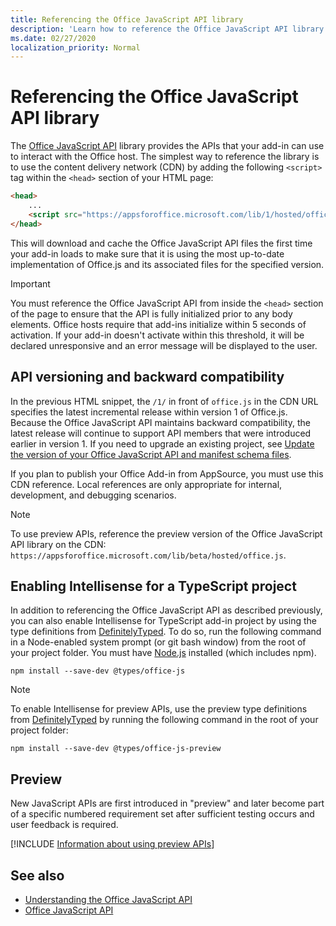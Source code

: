 ```yaml
---
title: Referencing the Office JavaScript API library
description: 'Learn how to reference the Office JavaScript API library and type definitions in your add-in.'
ms.date: 02/27/2020
localization_priority: Normal
---
```


# Referencing the Office JavaScript API library

The [Office JavaScript API](../reference/javascript-api-for-office.md) library provides the APIs that your add-in can use to interact with the Office host. The simplest way to reference the library is to use the content delivery network (CDN) by adding the following `<script>` tag within the `<head>` section of your HTML page:  

```html
<head>
    ...
    <script src="https://appsforoffice.microsoft.com/lib/1/hosted/office.js" type="text/javascript"></script>
</head>
```

This will download and cache the Office JavaScript API files the first time your add-in loads to make sure that it is using the most up-to-date implementation of Office.js and its associated files for the specified version.

> [!IMPORTANT]
> You must reference the Office JavaScript API from inside the `<head>` section of the page to ensure that the API is fully initialized prior to any body elements. Office hosts require that add-ins initialize within 5 seconds of activation. If your add-in doesn't activate within this threshold, it will be declared unresponsive and an error message will be displayed to the user.

## API versioning and backward compatibility

In the previous HTML snippet, the `/1/` in front of `office.js` in the CDN URL specifies the latest incremental release within version 1 of Office.js. Because the Office JavaScript API maintains backward compatibility, the latest release will continue to support API members that were introduced earlier in version 1. If you need to upgrade an existing project, see [Update the version of your Office JavaScript API and manifest schema files](update-your-javascript-api-for-office-and-manifest-schema-version.md). 

If you plan to publish your Office Add-in from AppSource, you must use this CDN reference. Local references are only appropriate for internal, development, and debugging scenarios.

> [!NOTE]
> To use preview APIs, reference the preview version of the Office JavaScript API library on the CDN: `https://appsforoffice.microsoft.com/lib/beta/hosted/office.js`.

## Enabling Intellisense for a TypeScript project

In addition to referencing the Office JavaScript API as described previously, you can also enable Intellisense for TypeScript add-in project by using the type definitions from [DefinitelyTyped](https://github.com/DefinitelyTyped/DefinitelyTyped/tree/master/types/office-js). To do so, run the following command in a Node-enabled system prompt (or git bash window) from the root of your project folder. You must have [Node.js](https://nodejs.org) installed (which includes npm).

```command&nbsp;line
npm install --save-dev @types/office-js
```

> [!NOTE]
> To enable Intellisense for preview APIs, use the preview type definitions from [DefinitelyTyped](https://github.com/DefinitelyTyped/DefinitelyTyped/tree/master/types/office-js-preview) by running the following command in the root of your project folder: 
>
> `npm install --save-dev @types/office-js-preview`

## Preview

New JavaScript APIs are first introduced in "preview" and later become part of a specific numbered requirement set after sufficient testing occurs and user feedback is required.

[!INCLUDE [Information about using preview APIs](../includes/using-preview-apis-host.md)]

## See also

- [Understanding the Office JavaScript API](understanding-the-javascript-api-for-office.md)
- [Office JavaScript API](../reference/javascript-api-for-office.md)
